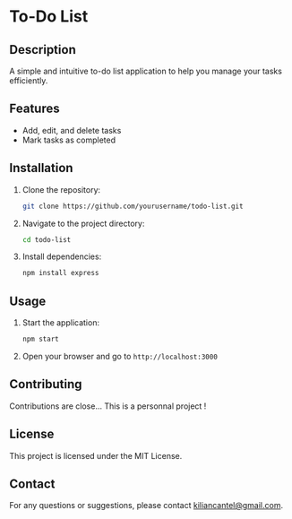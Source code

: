 # To-Do List

## Description
A simple and intuitive to-do list application to help you manage your tasks efficiently.

## Features
- Add, edit, and delete tasks
- Mark tasks as completed

## Installation
1. Clone the repository:
    ```sh
    git clone https://github.com/yourusername/todo-list.git
    ```
2. Navigate to the project directory:
    ```sh
    cd todo-list
    ```
3. Install dependencies:
    ```sh
    npm install express
    ```

## Usage
1. Start the application:
    ```sh
    npm start
    ```
2. Open your browser and go to `http://localhost:3000`

## Contributing
Contributions are close... This is a personnal project !

## License
This project is licensed under the MIT License.

## Contact
For any questions or suggestions, please contact kiliancantel@gmail.com.
